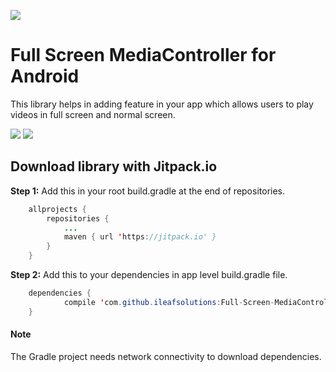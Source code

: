 [![](https://jitpack.io/v/ileafsolutions/Full-Screen-MediaController.svg)](https://jitpack.io/#ileafsolutions/Full-Screen-MediaController/)


# Full Screen MediaController for Android

This library helps in adding feature in your app which allows users to play videos in full screen and normal screen.

![](https://preview.ibb.co/gtKrRm/Screenshot_20180115_110844.png) ![](https://preview.ibb.co/gDbGsR/Screenshot_20180115_110858.png)

## Download library with Jitpack.io

**Step 1:** Add this in your root build.gradle at the end of repositories.
```java
	allprojects {
		repositories {
			...
			maven { url 'https://jitpack.io' }
		}
	}
```
**Step 2:** Add this to your dependencies in app level build.gradle file.
```java
	dependencies {
	        compile 'com.github.ileafsolutions:Full-Screen-MediaController:1.1'
	}
```

#### Note

The Gradle project needs network connectivity to download dependencies.
